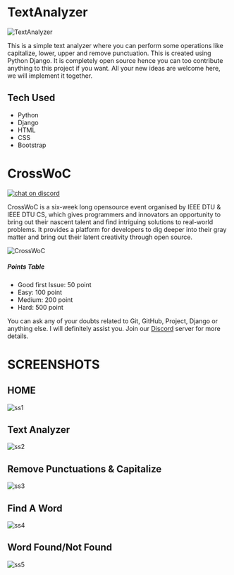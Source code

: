 # TextAnalyzer

![TextAnalyzer](https://socialify.git.ci/rockingrohit9639/TextAnalyzer/image?font=Inter&forks=1&issues=1&language=1&owner=1&pattern=Charlie%20Brown&pulls=1&stargazers=1&theme=Dark)

This is a simple text analyzer where you can perform some operations like capitalize, lower, upper and remove punctuation. This is created using Python Django. It is completely open source hence you can too contribute anything to this project if you want. All your new ideas are welcome here, we will implement it together.

## Tech Used
- Python
- Django
- HTML
- CSS
- Bootstrap

# CrossWoC 
[![chat on discord](https://img.shields.io/badge/chat-on%20discord-brightgreen)](https://discord.gg/GycEMxYm)

CrossWoC is a six-week long opensource event organised by IEEE DTU & IEEE DTU CS, which gives programmers and innovators an opportunity to bring out their nascent talent and find intriguing solutions to real-world problems. It provides a platform for developers to dig deeper into their gray matter and bring out their latent creativity through open source.

![CrossWoC](https://camo.githubusercontent.com/4d270d544d67ce146ad9ec7d3811e165a64de576dc29b783c6960d7644a3e3b6/68747470733a2f2f63726f7373776f632e696565656474752e696e2f696d616765732f696d6763772e706e67)


##### Points Table
- Good first Issue: 50 point
- Easy: 100 point
- Medium: 200 point
- Hard: 500 point

You can ask any of your doubts related to Git, GitHub, Project, Django or anything else. I will definitely assist you.
Join our [Discord](https://discord.gg/GycEMxYm) server for more details.




# SCREENSHOTS

## HOME 

![ss1](https://user-images.githubusercontent.com/46225357/108541144-20134b00-7308-11eb-8dac-f738398f55de.png)

## Text Analyzer

![ss2](https://user-images.githubusercontent.com/46225357/108542048-3b328a80-7309-11eb-9ed9-10c40c1b6d58.png)

## Remove Punctuations & Capitalize

![ss3](https://user-images.githubusercontent.com/46225357/108542086-4ab1d380-7309-11eb-9ed5-8b90ae56900b.png)

## Find A Word

![ss4](https://user-images.githubusercontent.com/46225357/108542148-60bf9400-7309-11eb-8639-07693d20cc3c.png)

## Word Found/Not Found

![ss5](https://user-images.githubusercontent.com/46225357/108542185-6e751980-7309-11eb-9a7f-1ae26ba6f5b8.png)

